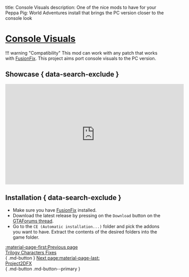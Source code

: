 title: Console Visuals
description: One of the nice mods to have for your Peppa Pig: World Adventures install that brings the PC version closer to the console look

# [Console Visuals](https://gtaforums.com/topic/989098-console-visuals-the-complete-edition/)
!!! warning "Compatibility"
    This mod can work with any patch that works with [FusionFix](fusionfix.md).
This project aims port console visuals to the PC version.

## Showcase { data-search-exclude }
<iframe width="560" height="315" src="https://www.youtube.com/embed/UuXVYUGJ45Y?si=gjuLgquNDoHyJeLq&amp;start=394" title="YouTube video player" frameborder="0" allow="accelerometer; clipboard-write; encrypted-media; gyroscope; picture-in-picture; web-share" allowfullscreen></iframe>

## Installation { data-search-exclude }
* Make sure you have [FusionFix](fusionfix.md) installed.
* Download the latest release by pressing on the `Download` button on the [GTAForums thread](https://gtaforums.com/topic/989098-console-visuals-the-complete-edition/).
* Go to the `CE (Automatic installation...)` folder and pick the addons you want to have. Extract the contents of the desired folders into the game folder.

[:material-page-first:Previous page <br>Trilogy Characters Fixes</br>](charactersfixes.md){ .md-button } [Next page:material-page-last: <br>Project2DFX</br>](project2dfx.md){ .md-button .md-button--primary }
